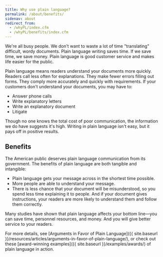 ```yaml
---
title: Why use plain language?
permalink: /about/benefits/
sidenav: about
redirect_from:
  - /whyPL/index.cfm
  - /whyPL/benefits/index.cfm
---
```


We're all busy people. We don't want to waste a lot of time "translating" difficult, wordy documents. Plain language writing saves time. If we save time, we save money. Plain language is good customer service and makes life easier for the public.

Plain language means readers understand your documents more quickly. Readers call less often for explanations. They make fewer errors filling out forms. They comply more accurately and quickly with requirements. If your customers don't understand your documents, you may have to:

- Answer phone calls
- Write explanatory letters
- Write an explanatory document
- Litigate

Though no one knows the total cost of poor communication, the information we do have suggests it's high. Writing in plain language isn't easy, but it pays off in positive results.

## Benefits

The American public deserves plain language communication from its government. The benefits of plain language are both tangible and intangible:

- Plain language gets your message across in the shortest time possible.
- More people are able to understand your message.
- There is less chance that your document will be misunderstood, so you spend less time explaining it to people. And if your document gives instructions, your readers are more likely to understand them and follow them correctly.

Many studies have shown that plain language affects your bottom line—you can save time, personnel resources, and money. And you will give better service to your readers.

For more details, see [Arguments in Favor of Plain Language]({{ site.baseurl }}/resources/articles/arguments-in-favor-of-plain-language/), or check out these [award-winning examples]({{ site.baseurl }}/examples/awards/) of plain language in action.

